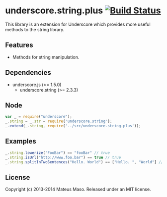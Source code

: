 underscore.string.plus [![Build Status](https://travis-ci.org/mateusmaso/underscore.string.plus.svg?branch=master)](https://travis-ci.org/mateusmaso/underscore.string.plus)
======================

This library is an extension for Underscore which provides more useful methods to the string library.

## Features

* Methods for string manipulation.

## Dependencies

* underscore.js (>= 1.5.0)
  * underscore.string (>= 2.3.3)

## Node

```javascript
var _ = require("underscore");
_.string = _.str = require('underscore.string');
_.extend(_.string, require('../src/underscore.string.plus'));
```

## Examples

```javascript
_.string.lowerize("FooBar") == "fooBar" // true
_.string.isUrl("http://www.foo.bar") == true // true
_.string.splitInTwoSentences("Hello. World") == ["Hello. ", "World"] // true
```

## License

Copyright (c) 2013-2014 Mateus Maso. Released under an MIT license.
